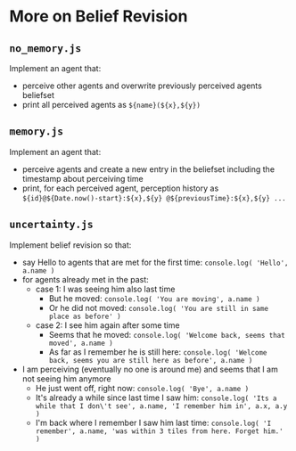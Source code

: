 # More on Belief Revision

## `no_memory.js`
Implement an agent that:
- perceive other agents and overwrite previously perceived agents beliefset
- print all perceived agents as `${name}(${x},${y})`


## `memory.js`
Implement an agent that:
- perceive agents and create a new entry in the beliefset including the timestamp about perceiving time
- print, for each perceived agent, perception history as `${id}@${Date.now()-start}:${x},${y} @${previousTime}:${x},${y} ...`


## `uncertainty.js`
Implement belief revision so that:
- say Hello to agents that are met for the first time:
    `console.log( 'Hello', a.name )`
- for agents already met in the past:
    - case 1: I was seeing him also last time
        - But he moved:
            `console.log( 'You are moving', a.name )`
        - Or he did not moved:
            `console.log( 'You are still in same place as before' )`
    - case 2: I see him again after some time
        - Seems that he moved:
            `console.log( 'Welcome back, seems that moved', a.name )`
        -  As far as I remember he is still here:
            `console.log( 'Welcome back, seems you are still here as before', a.name )`
- I am perceiving (eventually no one is around me) and seems that I am not seeing him anymore
    - He just went off, right now:
        `console.log( 'Bye', a.name )`
    - It's already a while since last time I saw him:
        `console.log( 'Its a while that I don\'t see', a.name, 'I remember him in', a.x, a.y )`
    - I'm back where I remember I saw him last time:
        `console.log( 'I remember', a.name, 'was within 3 tiles from here. Forget him.' )`


